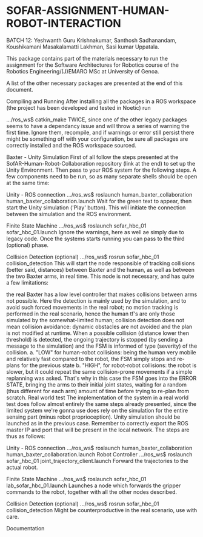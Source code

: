 # SOFAR-ASSIGNMENT-HUMAN-ROBOT-INTERACTION
BATCH 12: Yeshwanth Guru Krishnakumar, Santhosh Sadhanandam, Koushikamani Masakalamatti Lakhman, Sasi kumar Uppatala.

This package contains part of the materials necessary to run the assignment for the Software Architectures for Robotics course of the Robotics Engineering/(J)EMARO MSc at University of Genoa.

A list of the other necessary packages are presented at the end of this document.

Compiling and Running
After installing all the packages in a ROS workspace (the project has been developed and tested in Noetic) run

.../ros_ws$ catkin_make
TWICE, since one of the other legacy packages seems to have a dependancy issue and will throw a series of warning the first time. Ignore them, recompile, and if warnings or error still persist there might be something off with your configuration, be sure all packages are correctly installed and the ROS workspace sourced.

Baxter - Unity Simulation
First of all follow the steps presented at the SofAR-Human-Robot-Collaboration repository (link at the end) to set up the Unity Environment. Then pass to your ROS system for the following steps. A few components need to be run, so as many separate shells should be open at the same time:

Unity - ROS connection
.../ros_ws$ roslaunch human_baxter_collaboration human_baxter_collaboration.launch
Wait for the green text to appear, then start the Unity simulation ('Play' button). This will initiate the connection between the simulation and the ROS environment.

Finite State Machine
.../ros_ws$ roslaunch sofar_hbc_01 sofar_hbc_01.launch
Ignore the warnings, here as well ae simply due to legacy code. Once the systems starts running you can pass to the third (optional) phase.

Collision Detection (optional)
.../ros_ws$ rosrun sofar_hbc_01 collision_detection
This will start the node responsible of tracking collisions (better said, distances) between Baxter and the human, as well as between the two Baxter arms, in real time. This node is not necessary, and has quite a few limitations:

the real Baxter has a low level controller that makes collisions between arms not possible. Here the detection is mainly used by the simulation, and to avoid such forced movements in the real robot;
no motion tracking is performed in the real scenario, hence the human tf's are only those simulated by the somewhat-limited human;
collision detection does not mean collision avoidance: dynamic obstacles are not avoided and the plan is not modified at runtime. When a possible collision (distance lower then threshold) is detected, the ongoing trajectory is stopped (by sending a message to the simulation) and the FSM is informed of type (severity) of the collision.
a. "LOW" for human-robot collisions: being the human very mobile and relatively fast compared to the robot, the FSM simply stops and re-plans for the previous state
b. "HIGH", for robot-robot collisions: the robot is slower, but it could repeat the same collision-prone movements if a simple replanning was asked. That's why in this case the FSM goes into the ERROR STATE, bringing the arms to their initial joint states, waiting for a random (thus different for each arm) amount of time before trying to re-plan from scratch.
Real world test
The implementation of the system in a real world test does follow almost entirely the same steps already presented, since the limited system we're gonna use does rely on the simulation for the entire sensing part (minus robot proprioception). Unity simulation should be launched as in the previous case. Remember to correctly export the ROS master IP and port that will be present in the local network. The steps are thus as follows:

Unity - ROS connection
.../ros_ws$ roslaunch human_baxter_collaboration human_baxter_collaboration.launch
Robot Controller
.../ros_ws$ roslaunch sofar_hbc_01 joint_trajectory_client.launch
Forward the trajectories to the actual robot.

Finite State Machine
.../ros_ws$ roslaunch sofar_hbc_01 lab_sofar_hbc_01.launch
Launches a node which forwards the gripper commands to the robot, together with all the other nodes described.

Collision Detection (optional)
.../ros_ws$ rosrun sofar_hbc_01 collision_detection
Might be counterproductive in the real scenario, use with care.

Documentation
